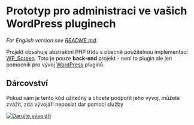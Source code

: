 # Prototyp pro administraci ve vašich WordPress pluginech

_For English version see [README.md][1]._

Projekt obsahuje abstraktní PHP třídu s obecně použitelnou implementací [WP_Screen][4]. Toto je pouze __back-end__ projekt - není to plugin ale jen pomocník pro vývoj [WordPress][2] pluginů.

## Dárcovství

Pokud vám je tento kód užitečný a chcete podpořit jeho vývoj, můžete zvážit, zda vývojáři neposlat dar pomocí služby

[![Darujte vývojáři](https://www.paypalobjects.com/webstatic/paypalme/images/pp_logo_small.png "PayPal.Me, your link to getting paid")][3]


[1]: README.md
[2]: https://wordpress.org/
[3]: https://www.paypal.me/ondrejd
[4]: https://developer.wordpress.org/reference/classes/wp_screen/
